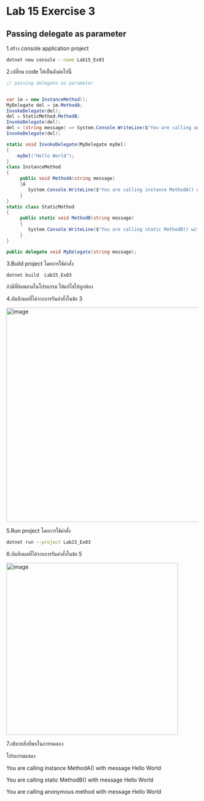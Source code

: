 # Lab 15 Exercise 3

## Passing delegate as parameter

1.สร้าง console application project

```cmd
dotnet new console --name Lab15_Ex03
```

2.เปลี่ยน code ให้เป็นดังต่อไปนี้

```cs
// passing delegate as parameter


var im = new InstanceMethod();
MyDelegate del = im.MethodA;
InvokeDelegate(del);
del = StaticMethod.MethodB;
InvokeDelegate(del);
del = (string message) => System.Console.WriteLine($"You are calling anonymous method with message {message}");
InvokeDelegate(del);

static void InvokeDelegate(MyDelegate myDel)
{
    myDel("Hello World");
}
class InstanceMethod
{
     public void MethodA(string message)
     {A
        System.Console.WriteLine($"You are calling instance MethodA() with message {message}");
     }
}
static class StaticMethod
{
     public static void MethodB(string message)
     {
        System.Console.WriteLine($"You are calling static MethodB() with message {message}");
     }
}

public delegate void MyDelegate(string message);
```

3.Build project โดยการใช้คำสั่ง

```cmd
dotnet build  Lab15_Ex03
```

ถ้ามีที่ผิดพลาดในโปรแกรม ให้แก้ไขให้ถูกต้อง

4.บันทึกผลที่ได้จากการรันคำสั่งในข้อ 3

<img width="563" alt="image" src="https://github.com/chatladawongkanyon/03376836-OOP-2566-Lab-15/assets/144195963/aacddfda-7f7d-45cb-b8cd-91e038e7e138">

5.Run project โดยการใช้คำสั่ง

```cmd
dotnet run --project Lab15_Ex03
```

6.บันทึกผลที่ได้จากการรันคำสั่งในข้อ 5

<img width="452" alt="image" src="https://github.com/chatladawongkanyon/03376836-OOP-2566-Lab-15/assets/144195963/26de3ac6-7de0-4049-970f-06e23bf12c13">

7.อธิบายสิ่งที่พบในการทดลอง

โปรแกรมแสดง

You are calling instance MethodA() with message Hello World

You are calling static MethodB() with message Hello World

You are calling anonymous method with message Hello World
